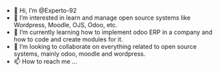 - 👋 Hi, I’m @Experto-92
- 👀 I’m interested in learn and manage open source systems like Wordpress, Moodle, OJS, Odoo, etc.
- 🌱 I’m currently learning how to implement odoo ERP in a company and how to code and create modules for it.
- 💞️ I’m looking to collaborate on everything related to open source systems, mainly odoo, moodle and wordpress.
- 📫 How to reach me ...

<!---
Experto-92/Experto-92 is a ✨ special ✨ repository because its `README.md` (this file) appears on your GitHub profile.
You can click the Preview link to take a look at your changes.
--->
